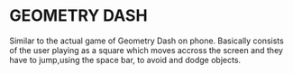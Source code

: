 # GEOMETRY DASH
Similar to the actual game of Geometry Dash on phone. Basically consists of the user playing as a square which moves accross the screen and they have to jump,using the space bar, to avoid and dodge objects. 
